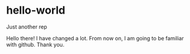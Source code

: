 # hello-world
Just another rep

Hello there!
I have changed a lot. From now on, I am going to be familiar with github. 
Thank you. 
